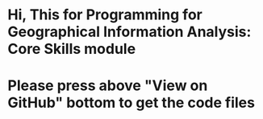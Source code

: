 # Hi, This for 	Programming for Geographical Information Analysis: Core Skills module
# Please press above "View on GitHub" bottom to get the code files
